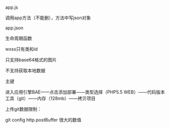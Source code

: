 app.js

调用app方法（不能删），方法中写json对象

app.json

生命周期函数

wxss只有类和id

只支持base64格式的图片

不支持获取本地数据

主键





进入应用引擎BAE——点击添加部署——类型选择（PHP5.5   WEB）——代码版本工具（git）——内存（128mb）——拷贝项目



上传git数据限制：

git config http.postBuffer    很大的数值



